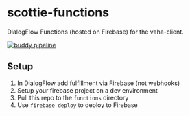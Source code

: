 # scottie-functions

DialogFlow Functions (hosted on Firebase) for the vaha-client.

[![buddy pipeline](https://app.buddy.works/scottie-bot/scottie-functions/pipelines/pipeline/232592/badge.svg?token=b18a60eeff5b114e0662c05bf189e68a59e4c48078c4946fa56b7c9ec01f99f5 "buddy pipeline")](https://app.buddy.works/scottie-bot/scottie-functions/pipelines/pipeline/232592)

## Setup

1. In DialogFlow add fulfillment via Firebase (not webhooks)
2. Setup your firebase project on a dev environment
3. Pull this repo to the `functions` directory
4. Use `firebase deploy` to deploy to Firebase
